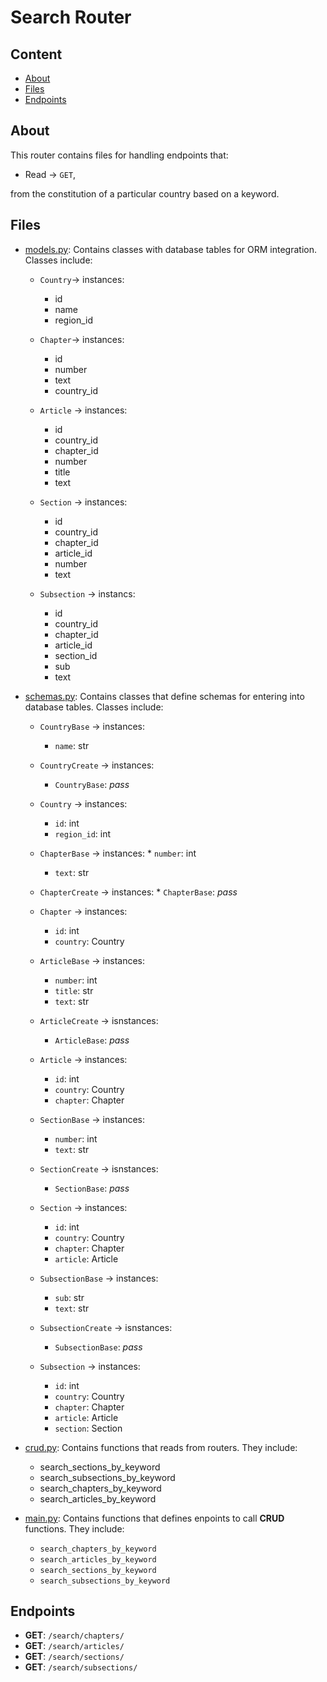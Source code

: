 # Search Router

## Content

* [About](#about)
* [Files](#files)
* [Endpoints](#endpoints)


## About

This router contains files for handling
endpoints that:

* Read -> `GET`,

from the constitution
of a particular country based
on a keyword.


## Files

* [models.py](./models.py): Contains classes with
	                    database tables for
	                    ORM integration.
	                    Classes include:

	* `Country`-> instances:
		* id
		* name
		* region_id

	* `Chapter`-> instances:
		* id
		* number
		* text
		* country_id

	* `Article` -> instances:
		* id
		* country_id
		* chapter_id
		* number
		* title
		* text

	* `Section` -> instances:
		* id
		* country_id
		* chapter_id
		* article_id
		* number
		* text

	* `Subsection` -> instancs:
		* id
		* country_id
		* chapter_id
		* article_id
		* section_id
		* sub
		* text


* [schemas.py](./schemas.py): Contains classes
			      that define schemas
			      for entering into
			      database tables.
			      Classes include:

	* `CountryBase` -> instances:
		* `name`: str

	* `CountryCreate` -> instances:
		* `CountryBase`: *pass*

	* `Country` -> instances:
		* `id`: int
		* `region_id`: int

	* `ChapterBase` -> instances:
                * `number`: int
		* `text`: str

	* `ChapterCreate` -> instances:
                * `ChapterBase`: *pass*

	* `Chapter` -> instances:
		* `id`: int
		* `country`: Country

	* `ArticleBase` -> instances:
		* `number`: int
		* `title`: str
		* `text`: str

	* `ArticleCreate` -> isnstances:
		* `ArticleBase`: *pass*

	* `Article` -> instances:
		* `id`: int
		* `country`: Country
		* `chapter`: Chapter

	* `SectionBase` -> instances:
		* `number`: int
 		* `text`: str

	* `SectionCreate` -> isnstances:
		* `SectionBase`: *pass*

	* `Section` -> instances:
		* `id`: int
		* `country`: Country
		* `chapter`: Chapter
		* `article`: Article

	* `SubsectionBase` -> instances:
		* `sub`: str
		* `text`: str

	* `SubsectionCreate` -> isnstances:
		* `SubsectionBase`: *pass*

	* `Subsection` -> instances:
		* `id`: int
		* `country`: Country
		* `chapter`: Chapter
		* `article`: Article
		* `section`: Section


* [crud.py](./crud.py): Contains functions that
			reads from routers.
			They include:
	* search_sections_by_keyword
	* search_subsections_by_keyword
	* search_chapters_by_keyword
	* search_articles_by_keyword


* [main.py](./main.py): Contains functions that
			defines enpoints to call
			**CRUD** functions. They
			include:

	* `search_chapters_by_keyword`
	* `search_articles_by_keyword`
	* `search_sections_by_keyword`
	* `search_subsections_by_keyword`


## Endpoints

* **GET**: `/search/chapters/`
* **GET**: `/search/articles/`
* **GET**: `/search/sections/`
* **GET**: `/search/subsections/`

